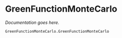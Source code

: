 # GreenFunctionMonteCarlo

*Documentation goes here.*

```@docs
GreenFunctionMonteCarlo.GreenFunctionMonteCarlo
```
